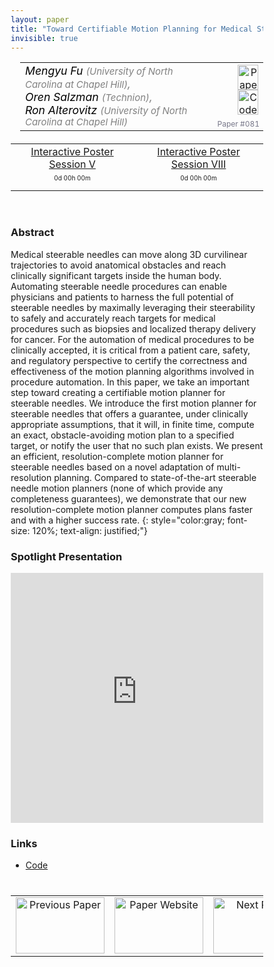 ```yaml
---
layout: paper
title: "Toward Certifiable Motion Planning for Medical Steerable Needles"
invisible: true
---
```

<head>
<style>
* {
  box-sizing: border-box;
}

#myInput {
  background-position: 10px 10px;
  background-repeat: no-repeat;
  width: 100%;
  font-size: 100%;
  padding: 12px 20px 12px 40px;
  border: 1px solid #ddd;
  margin-bottom: 12px;
}

#myTable, #myTableA {
  border-collapse: collapse;
  width: 100%;
  border: 1px solid #ddd;
  font-size: 100%;
}

#myTable th, #myTable td, #myTableA th, #myTableA td {
  text-align: left;
  padding: 12px;
}

#myTable tr, #myTableA tr {
  border-bottom: 1px solid #ddd;
}

#myTable tr.header, #myTable tr:hover, #myTableA tr.header, #myTableA tr:hover {
  background-color: #f1f1f1;
}


#eventcounter1 a {
    font-size: 12px;
    color: #ffffff;
    display: block;
}

#eventcounter1 a:hover {
    text-decoration: none;
}

#eventcounter2 a {
    font-size: 12px;
    color: #ffffff;
    display: block;
}

#eventcounter2 a:hover {
    text-decoration: none;
}

</style>
</head>

<table width = "95%" style="padding-left: 15px; margin-left: auto; margin-right: 10px;">
<tr><td style = "vertical-align: top; padding-right: 25px;" rowspan="2">
<span style="color:black; font-size: 110%;"><i>
Mengyu Fu <span style="color:gray; font-size: 85%">(University of North Carolina at Chapel Hill)</span><span style="color:gray; font-size: 100%">,</span><br>  Oren Salzman <span style="color:gray; font-size: 85%">(Technion)</span><span style="color:gray; font-size: 100%">,</span><br>  Ron Alterovitz <span style="color:gray; font-size: 85%">(University of North Carolina at Chapel Hill)</span>
</i></span>
</td>
<td style="text-align: right;"><a href="http://www.roboticsproceedings.org/rss17/p081.pdf"><img src="{{ site.baseurl }}/images/paper_link.png" alt="Paper Website" width = "33"  height = "40"/></a><br>    <a href="https://github.com/UNC-Robotics/steerable-needle-planner"><img src="{{ site.baseurl }}/images/software_link.png" alt="Code" width = "33"  height = "40"/></a><br> </td>
</tr>
<tr>
<td style="color:#777789; text-align:right; font-size: 75%; margin-right:10px;">Paper&nbsp;#081</td>
</tr>
</table>

<table width="80%" style="margin-top: 20px; margin-left: auto; margin-right: auto;">
                                          <tr><td style="text-align:center;"><a href="{{ site.baseurl }}/program/posters5/">Interactive Poster Session V</a></td> 
                                              <td style="text-align:center;"><a href="{{ site.baseurl }}/program/posters8/">Interactive Poster Session VIII</a></td></tr>
<tr><td><p style="text-align: center; font-size: 10px; margin-top: 0px;" id="eventcounter1"><a>0d 00h 00m</a></p></td><td><p style="text-align: center; font-size: 10px; margin-top: 0px;" id="eventcounter2"><a>0d 00h 00m</a></p></td></tr></table>
<br>


### Abstract
Medical steerable needles can move along 3D curvilinear trajectories to avoid anatomical obstacles and reach clinically significant targets inside the human body. Automating steerable needle procedures can enable physicians and patients to harness the full potential of steerable needles by maximally leveraging their steerability to safely and accurately reach targets for medical procedures such as biopsies and localized therapy delivery for cancer. For the automation of medical procedures to be clinically accepted, it is critical from a patient care, safety, and regulatory perspective to certify the correctness and effectiveness of the motion planning algorithms involved in procedure automation. In this paper, we take an important step toward creating a certifiable motion planner for steerable needles. We introduce the first motion planner for steerable needles that offers a guarantee, under clinically appropriate assumptions, that it will, in finite time, compute an exact, obstacle-avoiding motion plan to a specified target, or notify the user that no such plan exists. We present an efficient, resolution-complete motion planner for steerable needles based on a novel adaptation of multi-resolution planning. Compared to state-of-the-art steerable needle motion planners (none of which provide any completeness guarantees), we demonstrate that our new resolution-complete motion planner computes plans faster and with a higher success rate.
{: style="color:gray; font-size: 120%; text-align: justified;"}




### Spotlight Presentation
<iframe width="100%" height="400" src="https://www.youtube.com/embed/GYHr-xndYMk" frameborder="0" allow="accelerometer; autoplay; encrypted-media; gyroscope; picture-in-picture" allowfullscreen></iframe>

### Links
* [Code](https://github.com/UNC-Robotics/steerable-needle-planner)


<table width="100%" style="margin-top:40px;">
 <tr>
    <td style="width: 30%; text-align: center;"><a href="{{ site.baseurl }}/program/papers/080/">
<img src="{{ site.baseurl }}/images/previous_paper_icon.png"
       alt="Previous Paper" width = "142"  height = "90"/> 
</a> </td>
<td style="text-align: center;"><a href="{{ site.baseurl }}/program/papers">
<img src="{{ site.baseurl }}/images/overview_icon.png"
       alt="Paper Website" width = "142"  height = "90"/> 
</a> </td>
    <td style="width: 30%; text-align: center;"><a href="{{ site.baseurl }}/program/papers/082/">
    <img src="{{ site.baseurl }}/images/next_paper_icon.png"
        alt="Next Paper" width = "142"  height = "90"/>
    </a></td>
</tr>
</table>


<script>
var startDate1 = new Date("2021-07-14 08:15:00 UTC-0700").getTime();
var finDate1 = new Date("2021-07-14 09:30:00 UTC-0700").getTime();

// Update the count down every 1 second
var x1 = function() {

  // Get today's date and time
  var now1 = new Date().getTime();
    
  var distToStart1 = startDate1 - now1;
  if (distToStart1 > 0) {

      var days = Math.floor(distToStart1 / (1000 * 60 * 60 * 24));
      var hours = Math.floor((distToStart1 % (1000 * 60 * 60 * 24)) / (1000 * 60 * 60));
      var minutes = Math.floor((distToStart1 % (1000 * 60 * 60)) / (1000 * 60));
   
      document.getElementById("eventcounter1").innerHTML = "<a><span style='color: #aaaaaa;'>" + days + "d " + hours + "h " + minutes + "m</span></a>" ;
      setTimeout(x1, 5000); 
    
  } else {

        var distToEnd1 = finDate1 - now1;

        if (distToEnd1 > 0) {
            document.getElementById("eventcounter1").innerHTML = '<img src="{{ site.baseurl }}/images/live-icon-small.gif" alt="Event is Live" width="64" height=17"><a><span style="color: #ffffff;">'+ distToEnd1 +'</span></a> ';
            setTimeout(x1, 30000); 
        }
        else
        { 
            document.getElementById("eventcounter1").innerHTML = "<a><span style='color: #aaaaaa;'>Now concluded</span></a>";
        }
  }
};

setTimeout(x1,0);
</script>

    
<script>
var startDate2 = new Date("2021-07-16 08:15:00 UTC-0700").getTime();
var finDate2 = new Date("2021-07-15 09:30:00 UTC-0700").getTime();

// Update the count down every 1 second
var x2 = function() {

  // Get today's date and time
  var now2 = new Date().getTime();
    
  var distToStart2 = startDate2 - now2;
  if (distToStart2 > 0) {

      var days = Math.floor(distToStart2 / (1000 * 60 * 60 * 24));
      var hours = Math.floor((distToStart2 % (1000 * 60 * 60 * 24)) / (1000 * 60 * 60));
      var minutes = Math.floor((distToStart2 % (1000 * 60 * 60)) / (1000 * 60));
   
      document.getElementById("eventcounter2").innerHTML = "<a><span style='color: #aaaaaa;'>" + days + "d " + hours + "h " + minutes + "m</span></a>" ;
      setTimeout(x2, 5000); 
    
  } else {

        var distToEnd2 = finDate2 - now2;

        if (distToEnd2 > 0) {
            document.getElementById("eventcounter2").innerHTML = '<img src="{{ site.baseurl }}/images/live-icon-small.gif" alt="Event is Live" width="64" height=17"><a><span style="color: #ffffff;">'+ distToEnd2 +'</span></a> ';
            setTimeout(x2, 30000); 
        }
        else
        { 
            document.getElementById("eventcounter2").innerHTML = "<a><span style='color: #aaaaaa;'>Now concluded</span></a>";
        }
  }
};

setTimeout(x2,0);
</script>

    